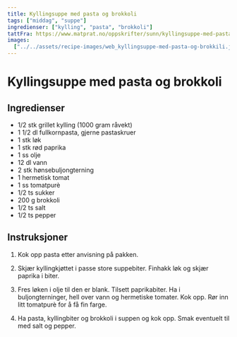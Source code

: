 ```yaml
---
title: Kyllingsuppe med pasta og brokkoli
tags: ["middag", "suppe"]
ingredienser: ["kylling", "pasta", "brokkoli"]
tattFra: https://www.matprat.no/oppskrifter/sunn/kyllingsuppe-med-pasta-og-brokkoli/
images:
  ["../../assets/recipe-images/web_kyllingsuppe-med-pasta-og-brokkili.jpg"]
---
```


# Kyllingsuppe med pasta og brokkoli

## Ingredienser

- 1/2 stk grillet kylling (1000 gram råvekt)
- 1 1/2 dl fullkornpasta, gjerne pastaskruer
- 1 stk løk
- 1 stk rød paprika
- 1 ss olje
- 12 dl vann
- 2 stk hønsebuljongterning
- 1 hermetisk tomat
- 1 ss tomatpurè
- 1/2 ts sukker
- 200 g brokkoli
- 1/2 ts salt
- 1/2 ts pepper

## Instruksjoner

1. Kok opp pasta etter anvisning på pakken.

2. Skjær kyllingkjøttet i passe store suppebiter. Finhakk løk og skjær paprika i biter.

3. Fres løken i olje til den er blank. Tilsett paprikabiter. Ha i buljongterninger, hell over vann og hermetiske tomater. Kok opp. Rør inn litt tomatpurè for å få fin farge.

4. Ha pasta, kyllingbiter og brokkoli i suppen og kok opp. Smak eventuelt til med salt og pepper.
